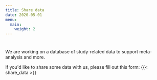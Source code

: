 ```yaml
---
title: Share data
date: 2020-05-01
menu:
  main:
    weight: 2
---
```


#
We are working on a database of study-related data to support meta-analysis and more.

If you'd like to share some data with us, please fill out this form:
{{< share_data >}}